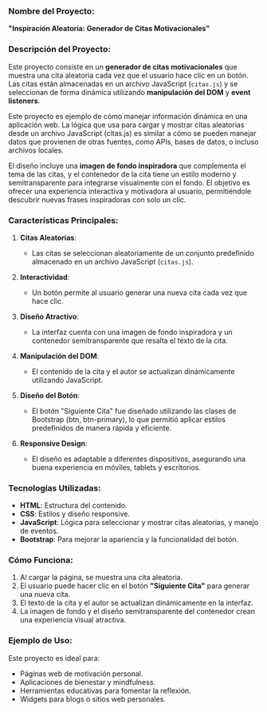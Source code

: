 
### **Nombre del Proyecto:**
**"Inspiración Aleatoria: Generador de Citas Motivacionales"**

### **Descripción del Proyecto:**
Este proyecto consiste en un **generador de citas motivacionales** que muestra una cita aleatoria cada vez que el usuario hace clic en un botón. Las citas están almacenadas en un archivo JavaScript (`citas.js`) y se seleccionan de forma dinámica utilizando **manipulación del DOM** y **event listeners**. 

Este proyecto es ejemplo de cómo manejar información dinámica en una aplicación web. La lógica que usa para cargar y mostrar citas aleatorias desde un archivo JavaScript (citas.js) es similar a cómo se pueden manejar datos que provienen de otras fuentes, como APIs, bases de datos, o incluso archivos locales. 

El diseño incluye una **imagen de fondo inspiradora** que complementa el tema de las citas, y el contenedor de la cita tiene un estilo moderno y semitransparente para integrarse visualmente con el fondo. El objetivo es ofrecer una experiencia interactiva y motivadora al usuario, permitiéndole descubrir nuevas frases inspiradoras con solo un clic.

### **Características Principales:**
1. **Citas Aleatorias**:
   - Las citas se seleccionan aleatoriamente de un conjunto predefinido almacenado en un archivo JavaScript (`citas.js`).

2. **Interactividad**:
   - Un botón permite al usuario generar una nueva cita cada vez que hace clic.

3. **Diseño Atractivo**:
   - La interfaz cuenta con una imagen de fondo inspiradora y un contenedor semitransparente que resalta el texto de la cita.

4. **Manipulación del DOM**:
   - El contenido de la cita y el autor se actualizan dinámicamente utilizando JavaScript.

5. **Diseño del Botón**:
   - El botón "Siguiente Cita" fue diseñado utilizando las clases de Bootstrap (btn, btn-primary), lo que permitió aplicar estilos predefinidos de manera rápida y eficiente.

5. **Responsive Design**:
   - El diseño es adaptable a diferentes dispositivos, asegurando una buena experiencia en móviles, tablets y escritorios.

### **Tecnologías Utilizadas:**
- **HTML**: Estructura del contenido.
- **CSS**: Estilos y diseño responsive.
- **JavaScript**: Lógica para seleccionar y mostrar citas aleatorias, y manejo de eventos.
- **Bootstrap**: Para mejorar la apariencia y la funcionalidad del botón. 

### **Cómo Funciona:**
1. Al cargar la página, se muestra una cita aleatoria.
2. El usuario puede hacer clic en el botón **"Siguiente Cita"** para generar una nueva cita.
3. El texto de la cita y el autor se actualizan dinámicamente en la interfaz.
4. La imagen de fondo y el diseño semitransparente del contenedor crean una experiencia visual atractiva.

### **Ejemplo de Uso:**
Este proyecto es ideal para:
- Páginas web de motivación personal.
- Aplicaciones de bienestar y mindfulness.
- Herramientas educativas para fomentar la reflexión.
- Widgets para blogs o sitios web personales.